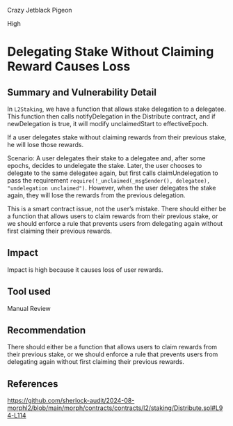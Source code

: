 Crazy Jetblack Pigeon

High

# Delegating Stake Without Claiming Reward Causes Loss

## Summary and Vulnerability Detail
In `L2Staking`, we have a function that allows stake delegation to a delegatee.
This function then calls notifyDelegation in the Distribute contract, and if newDelegation is true, it will modify unclaimedStart to effectiveEpoch.

If a user delegates stake without claiming rewards from their previous stake, he will lose those rewards.

Scenario: A user delegates their stake to a delegatee and, after some epochs, decides to undelegate the stake. Later, the user chooses to delegate to the same delegatee again, but first calls claimUndelegation to pass the requirement `require(!_unclaimed(_msgSender(), delegatee), "undelegation unclaimed")`. However, when the user delegates the stake again, they will lose the rewards from the previous delegation.

This is a smart contract issue, not the user’s mistake. There should either be a function that allows users to claim rewards from their previous stake, or we should enforce a rule that prevents users from delegating again without first claiming their previous rewards.


## Impact
Impact is high because it causes loss of user rewards.

## Tool used

Manual Review

## Recommendation
There should either be a function that allows users to claim rewards from their previous stake, or we should enforce a rule that prevents users from delegating again without first claiming their previous rewards.

## References


https://github.com/sherlock-audit/2024-08-morphl2/blob/main/morph/contracts/contracts/l2/staking/Distribute.sol#L94-L114